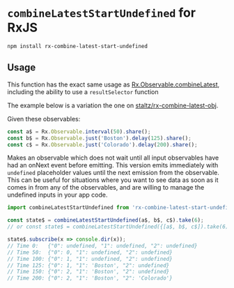 # `combineLatestStartUndefined` for RxJS

`npm install rx-combine-latest-start-undefined`

## Usage

This function has the exact same usage as [Rx.Observable.combineLatest](https://github.com/Reactive-Extensions/RxJS/blob/master/doc/api/core/operators/combinelatest.md),
including the ability to use a `resultSelector` function

The example below is a variation the one on [staltz/rx-combine-latest-obj](https://github.com/staltz/rx-combine-latest-obj).

Given these observables:
```js
const a$ = Rx.Observable.interval(50).share();
const b$ = Rx.Observable.just('Boston').delay(125).share();
const c$ = Rx.Observable.just('Colorado').delay(200).share();
```

Makes an observable which does not wait until all input observables have had
an onNext event before emitting.  This version emits immediately with
`undefined` placeholder values until the next emission from the observable.
This can be useful for situations where you want to see data as soon as
it comes in from any of the observables, and are willing to manage the undefined
inputs in your app code.

```js
import combineLatestStartUndefined from 'rx-combine-latest-start-undefined';

const state$ = combineLatestStartUndefined(a$, b$, c$).take(6);
// or const state$ = combineLatestStartUndefined({[a$, b$, c$]).take(6);

state$.subscribe(x => console.dir(x));
// Time 0:   {"0": undefined, "1": undefined, "2": undefined}
// Time 50:  {"0": 0, "1": undefined, "2": undefined}
// Time 100: {"0": 1, "1": undefined, "2": undefined}
// Time 125: {"0": 1, "1": 'Boston', "2": undefined}
// Time 150: {"0": 2, "1": 'Boston', "2": undefined}
// Time 200: {"0": 2, "1": 'Boston', "2": 'Colorado'}

```
